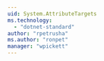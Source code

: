 ```yaml
---
uid: System.AttributeTargets
ms.technology: 
  - "dotnet-standard"
author: "rpetrusha"
ms.author: "ronpet"
manager: "wpickett"
---
```

